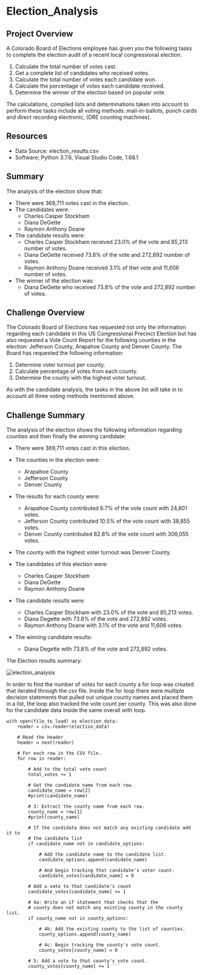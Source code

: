 # Election_Analysis

## Project Overview
A Colorado Board of Elections employee has given you the following tasks to complete the election audit of a recent local congressional election.

1. Calculate the total number of votes cast.
2. Get a complete list of candidates who received votes.
3. Calculate the total number of votes each candidate won.
4. Calculate the percentage of votes each candidate received. 
5. Determine the winner of the election based on popular vote. 

The calculations, compiled lists and determinations taken into account to perform these tasks include all voting methods: mail-in-ballots, punch cards and direct recording electronic, (DRE counting machines).

## Resources
- Data Source: election_results.csv
- Software; Python 3.7.6, Visual Studio Code, 1.68.1

## Summary
The analysis of the election show that:
- There were 369,711 votes cast in the election.
- The candidates were:
  - Charles Casper Stockham
  - Diana DeGette
  - Raymon Anthony Doane
- The candidate results were:
  - Charles Casper Stockham received 23.0% of the vote and 85,213 number of votes.
  - Diana DeGette received 73.8% of the vote and 272,892 number of votes.
  - Raymon Anthony Doane received 3.1% of thet vote and 11,606 number of votes. 
- The winner of the election was:
  - Diana DeGette who received 73.8% of the vote and 272,892 number of votes. 

## Challenge Overview
The Colorado Board of Elections has requested not only the information regarding each candidate in this US Congressional Precinct Election but has also requested a Vote Count Report for the following counties in the election: Jefferson County, Arapahoe County and Denver County.  The Board has requested the following information:

1. Determine voter turnout per county.
2. Calculate percentage of votes from each county. 
3. Determine the county with the highest voter turnout.

As with the candidate analysis, the tasks in the above list will take in to account all three voting methods mentioned above. 

## Challenge Summary
The analysis of the election shows the following information regarding counties and then finally the winning candidate:
- There were 369,711 votes cast in this election.
- The counties in the election were:
  - Arapahoe County
  - Jefferson County
  - Denver County
- The results for each county were:
  - Arapahoe County contributed 6.7% of the vote count with 24,801 votes.
  - Jefferson County contributed 10.5% of the vote count with 38,855 votes.
  - Denver County contributed 82.8% of the vote count with 306,055 votes.
- The county with the highest voter turnout was Denver County.

- The candidates of this election were:
  - Charles Casper Stockham
  - Diana DeGette
  - Raymon Anthony Doane
- The candidate results were:
  - Charles Casper Stockham with 23.0% of the vote and 85,213 votes.
  - Diana Degette with 73.8% of the vote and 272,892 votes.
  - Raymon Anthony Doane with 3.1% of the vote and 11,606 votes. 
- The winning candidate results:
  - Diana Degette with 73.8% of the vote and 272,892 votes.

The Election results summary:

![election_analysis](https://user-images.githubusercontent.com/106348899/176748703-3d12c9d9-3eb3-4da0-bcf5-94ad0dc9a031.png)

In order to find the number of votes for each county a for loop was created that iterated through the csv file.  Inside the for loop there were multiple decision statements that pulled out unique county names and placed them in a list, the loop also tracked the vote count per county. This was also done for the candidate data inside the same overall with loop. 
```# Read the csv and convert it into a list of dictionaries
with open(file_to_load) as election_data:
    reader = csv.reader(election_data)

    # Read the header
    header = next(reader)

    # For each row in the CSV file.
    for row in reader:

        # Add to the total vote count
        total_votes += 1

        # Get the candidate name from each row.
        candidate_name = row[2]
        #print(candidate_name)
        
        # 3: Extract the county name from each row.
        county_name = row[1]
        #print(county_name)

        # If the candidate does not match any existing candidate add it to
        # the candidate list
        if candidate_name not in candidate_options:

            # Add the candidate name to the candidate list.
            candidate_options.append(candidate_name)

            # And begin tracking that candidate's voter count.
            candidate_votes[candidate_name] = 0

        # Add a vote to that candidate's count
        candidate_votes[candidate_name] += 1

        # 4a: Write an if statement that checks that the
        # county does not match any existing county in the county list.
        if county_name not in county_options:

            # 4b: Add the existing county to the list of counties.
            county_options.append(county_name)

            # 4c: Begin tracking the county's vote count.
            county_votes[county_name] = 0

        # 5: Add a vote to that county's vote count.
        county_votes[county_name] += 1 ```
